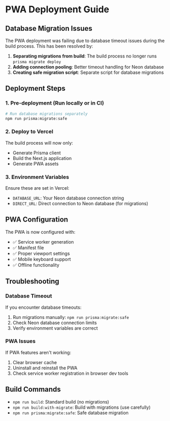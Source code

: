 # PWA Deployment Guide

## Database Migration Issues

The PWA deployment was failing due to database timeout issues during the build process. This has been resolved by:

1. **Separating migrations from build**: The build process no longer runs `prisma migrate deploy`
2. **Adding connection pooling**: Better timeout handling for Neon database
3. **Creating safe migration script**: Separate script for database migrations

## Deployment Steps

### 1. Pre-deployment (Run locally or in CI)
```bash
# Run database migrations separately
npm run prisma:migrate:safe
```

### 2. Deploy to Vercel
The build process will now only:
- Generate Prisma client
- Build the Next.js application
- Generate PWA assets

### 3. Environment Variables
Ensure these are set in Vercel:
- `DATABASE_URL`: Your Neon database connection string
- `DIRECT_URL`: Direct connection to Neon database (for migrations)

## PWA Configuration

The PWA is now configured with:
- ✅ Service worker generation
- ✅ Manifest file
- ✅ Proper viewport settings
- ✅ Mobile keyboard support
- ✅ Offline functionality

## Troubleshooting

### Database Timeout
If you encounter database timeouts:
1. Run migrations manually: `npm run prisma:migrate:safe`
2. Check Neon database connection limits
3. Verify environment variables are correct

### PWA Issues
If PWA features aren't working:
1. Clear browser cache
2. Uninstall and reinstall the PWA
3. Check service worker registration in browser dev tools

## Build Commands

- `npm run build`: Standard build (no migrations)
- `npm run build:with-migrate`: Build with migrations (use carefully)
- `npm run prisma:migrate:safe`: Safe database migration 